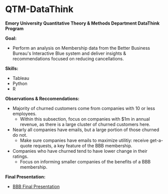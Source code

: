 # QTM-DataThink
**Emory University Quantitative Theory &amp; Methods Department DataThink Program**

**Goal:**
- Perform an analysis on Membership data from the Better Business Bureau's Interactive Blue system and deliver insights &amp; recommendations focused on reducing cancellations.

**Skills:**
- Tableau
- Python
- R

**Observations & Reccomendations:**
- Majority of churned customers come from companies with 10 or less employees.
  - Within this subsection, focus on companies with $1m in annual revenue, as there is a large cluster of churned customers here.
- Nearly all companies have emails, but a large portion of those churned do not.
  - Make sure companies have emails to maximize utilitiy: receive get-a-quote requests, a key feature of the BBB membership.
- Companies who have churned tend to have lower change in their ratings.
  - Focus on informing smaller companies of the benefits of a BBB membership.

**Final Presentation:**
- [BBB Final Presentation](https://github.com/jspgr33n/QTM-DataThink/blob/main/BBB%20DataThink%20Final%20Presentation.pdf)
